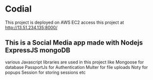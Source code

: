 # Codial
This project is deployed on AWS EC2 
access this project at 
http://13.51.234.135:8000/

## This is a Social Media app made with Nodejs ExpressJS mongoDB
various Javascript libraries are used in this project like 
Mongoose for database
PassportJs for Authentication 
Multer for file uploads
Noty for popups 
Session for storing sessions 
etc
